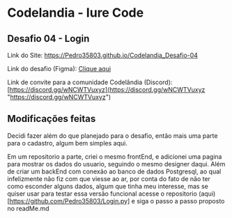 # Codelandia - Iure Code
## Desafio 04 - Login

Link do Site: https://Pedro35803.github.io/Codelandia_Desafio-04

Link do desafio (Figma): [Clique aqui](https://www.figma.com/file/Yb9IBH56g7T1hdIyZ3BMNO/Desafios---Codel%C3%A2ndia?node-id=4261%3A2)

Link de convite para a comunidade Codelândia (Discord): [https://discord.gg/wNCWTVuxyz](https://discord.gg/wNCWTVuxyz "https://discord.gg/wNCWTVuxyz")

## Modificações feitas

Decidi fazer além do que planejado para o desafio, então mais uma parte para o cadastro, algum bem simples aqui.

Em um repositorio a parte, criei o mesmo frontEnd, e adicionei uma pagina para mostrar os dados do usuario, seguindo o mesmo designer daqui. Além de criar um backEnd com conexão ao banco de dados Postgresql, ao qual infelizmente não fiz com que viesse ao ar, por conta do fato de não ter como esconder alguns dados, algum que tinha meu interesse, mas se quiser usar para testar essa versão funcional acesse o repositorio (aqui)[https://github.com/Pedro35803/Login.py] e siga o passo a passo proposto no readMe.md
